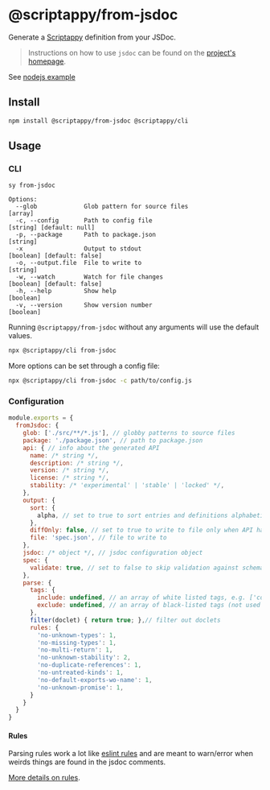 # @scriptappy/from-jsdoc

Generate a [Scriptappy](https://github.com/qlik-oss/scriptappy) definition from your JSDoc.

> Instructions on how to use `jsdoc` can be found on the [project's homepage](https://jsdoc.app/).

See [nodejs example](../../examples/nodejs)

## Install

```sh
npm install @scriptappy/from-jsdoc @scriptappy/cli
```

## Usage

### CLI

```
sy from-jsdoc

Options:
  --glob             Glob pattern for source files                                                               [array]
  -c, --config       Path to config file                                                        [string] [default: null]
  -p, --package      Path to package.json                                                                       [string]
  -x                 Output to stdout                                                         [boolean] [default: false]
  -o, --output.file  File to write to                                                                           [string]
  -w, --watch        Watch for file changes                                                   [boolean] [default: false]
  -h, --help         Show help                                                                                 [boolean]
  -v, --version      Show version number                                                                       [boolean]
```

Running `@scriptappy/from-jsdoc` without any arguments will use the default values.

```sh
npx @scriptappy/cli from-jsdoc
```

More options can be set through a config file:

```sh
npx @scriptappy/cli from-jsdoc -c path/to/config.js
```

### Configuration

```js
module.exports = {
  fromJsdoc: {
    glob: ['./src/**/*.js'], // globby patterns to source files
    package: './package.json', // path to package.json
    api: { // info about the generated API
      name: /* string */,
      description: /* string */,
      version: /* string */,
      license: /* string */,
      stability: /* 'experimental' | 'stable' | 'locked' */,
    },
    output: {
      sort: {
        alpha, // set to true to sort entries and definitions alphabetically
      },
      diffOnly: false, // set to true to write to file only when API has changed
      file: 'spec.json', // file to write to
    },
    jsdoc: /* object */, // jsdoc configuration object
    spec: {
      validate: true, // set to false to skip validation against schema, set to 'diff' to validate only when API has changed
    },
    parse: {
      tags: {
        include: undefined, // an array of white listed tags, e.g. ['committer']
        exclude: undefined, // an array of black-listed tags (not used if 'include' is an array), e.g. ['owner']
      },
      filter(doclet) { return true; },// filter out doclets
      rules: {
        'no-unknown-types': 1,
        'no-missing-types': 1,
        'no-multi-return': 1,
        'no-unknown-stability': 2,
        'no-duplicate-references': 1,
        'no-untreated-kinds': 1,
        'no-default-exports-wo-name': 1,
        'no-unknown-promise': 1,
      }
    }
  }
}
```

#### Rules

Parsing rules work a lot like [eslint rules](https://eslint.org/docs/rules/) and are meant to warn/error when weirds things are found in the jsdoc comments.

[More details on rules](./docs/rules.md).
